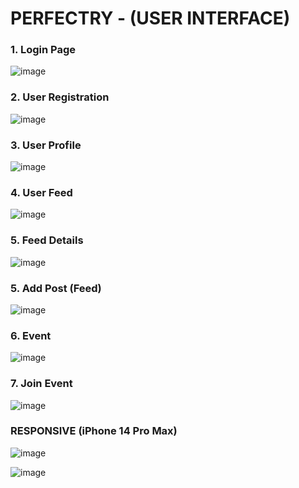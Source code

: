 <h1> PERFECTRY - (USER INTERFACE) </h1> 

<h3> 1. Login Page </h3>

![image](https://github.com/KesumaJaya/PERFECTRY-Perfect-Pastry-/assets/168359134/64f8faa5-b988-4f13-8017-7c3a6bd35863)

<h3> 2. User Registration </h3>

![image](https://github.com/KesumaJaya/PERFECTRY-Perfect-Pastry-/assets/168359134/51886ef6-b844-4e3f-b9f9-0f73b491e302)

<h3> 3. User Profile </h3>

![image](https://github.com/KesumaJaya/PERFECTRY-Perfect-Pastry-/assets/168359134/9f95f1ba-a320-4bfe-b6c4-57e84e01bd81)

<h3> 4. User Feed </h3>

![image](https://github.com/KesumaJaya/PERFECTRY-Perfect-Pastry-/assets/168359134/83527e51-42d9-486e-8481-78ca7a1f877d)

<h3> 5. Feed Details </h3>

![image](https://github.com/KesumaJaya/PERFECTRY-Perfect-Pastry-/assets/168359134/033176f5-e857-4677-b1eb-aeea274aae60)

<h3> 5. Add Post (Feed) </h3>

![image](https://github.com/KesumaJaya/PERFECTRY-Perfect-Pastry-/assets/168359134/c86fec3c-a3a0-4a64-9784-058753e62219)

<h3> 6. Event </h3>

![image](https://github.com/KesumaJaya/PERFECTRY-Perfect-Pastry-/assets/168359134/da5789bf-6426-48d1-95c1-e66b96f73681)

<h3> 7. Join Event </h3>

![image](https://github.com/KesumaJaya/PERFECTRY-Perfect-Pastry-/assets/168359134/c02c96d6-86a5-47e2-8e30-7292484a823f)

<h3> RESPONSIVE (iPhone 14 Pro Max) </h3>

![image](https://github.com/KesumaJaya/PERFECTRY-Perfect-Pastry-/assets/168359134/72559956-6a4c-44b2-bb29-399c079e881e)

![image](https://github.com/KesumaJaya/PERFECTRY-Perfect-Pastry-/assets/168359134/0a46759e-dfab-4a7b-bdad-05a2d4ec6e83)
